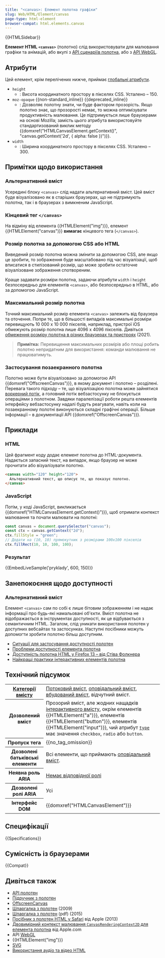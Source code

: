 ```yaml
---
title: "<canvas>: Елемент полотна графіки"
slug: Web/HTML/Element/canvas
page-type: html-element
browser-compat: html.elements.canvas
---
```


{{HTMLSidebar}}

**Елемент HTML `<canvas>`** (полотно) слід використовувати для малювання графіки та анімацій, або вкупі з [API сценаріїв полотна](/uk/docs/Web/API/Canvas_API), або з [API WebGL](/uk/docs/Web/API/WebGL_API).

## Атрибути

Цей елемент, крім перелічених нижче, приймає [глобальні атрибути](/uk/docs/Web/HTML/Global_attributes).

- `height`
  - : Висота координатного простору в пікселях CSS. Усталено – 150.
- `moz-opaque` {{non-standard_inline}} {{deprecated_inline}}
  - : Дозволяє полотну знати, чи буде фактором прозорість. Якщо полотно знає, що прозорості немає, то можна оптимізувати продуктивність малювання. Це підтримується лише браузерами на основі Mozilla; замість цього атрибута використовуйте стандартизований виклик методу {{domxref("HTMLCanvasElement.getContext()", "canvas.getContext('2d', { alpha: false })")}}.
- `width`
  - : Ширина координатного простору в пікселях CSS. Усталено – 300.

## Примітки щодо використання

### Альтернативний вміст

Усередині блоку `<canvas>` слід надати альтернативний вміст. Цей вміст буде візуалізовано як в старіших браузерах, що не підтримують полотна, так і в браузерах з вимкненим JavaScript.

### Кінцевий тег `</canvas>`

На відміну від елемента {{HTMLElement("img")}}, елемент {{HTMLElement("canvas")}} **вимагає** кінцевого тега (`</canvas>`).

### Розмір полотна за допомогою CSS або HTML

Виведений розмір полотна можна змінити за допомогою CSS, але якщо це зробити, то зображення буде масштабовано під час візуалізації, щоб вписатися в стилізований розмір, що може зробити остаточне візуалізоване зображення спотвореним.

Краще задавати розміри полотна, задаючи атрибути `width` і `height` безпосередньо для елементів `<canvas>`, або безпосередньо в HTML, або за допомогою JavaScript.

### Максимальний розмір полотна

Точний максимальний розмір елемента `<canvas>` залежить від браузера та оточення. Попри те, що в більшості випадків максимальні розміри перевищують 10 000 x 10 000 пікселів, наприклад, пристрої iOS обмежують розмір полотна лише 4096 x 4096 пікселів. Дивіться [обмеження розміру полотна в різних браузерах та пристроях](https://github.com/jhildenbiddle/canvas-size#test-results) (2021).

> **Примітка:** Перевищення максимальних розмірів або площі робить полотно непридатним для використання: команди малювання не працюватимуть.

### Застосування позаекранного полотна

Полотно може бути візуалізовано за допомогою API {{domxref("OffscreenCanvas")}}, в якому документ і полотно – розділені.
Перевага такого підходу – те, що візуалізацією полотна може зайнятися [воркерний потік](/uk/docs/Web/API/Web_Workers_API/Using_web_workers), а головний потік вебзастосунку не блокується операціями з полотном.
Завдяки паралелізації роботи решта елементів інтерфейсу вебзастосунку надалі будуть реагувати, навіть коли на позаекранному полотні виконуються складні графічні операції.
Більше інформації – в документації API {{domxref("OffscreenCanvas")}}.

## Приклади

### HTML

Цей фрагмент коду додає елемент полотна до HTML-документа. Надається запасний текст, на випадок, якщо браузер не може прочитати або візуалізувати полотно.

```html
<canvas width="120" height="120">
  Альтернативний текст, що описує те, що показує полотно.
</canvas>
```

### JavaScript

Потім, у коді JavaScript, викликається {{domxref("HTMLCanvasElement.getContext()")}}, щоб отримати контекст малювання та почати малювати на полотні:

```js
const canvas = document.querySelector("canvas");
const ctx = canvas.getContext("2d");
ctx.fillStyle = "green";
// Додати на (10, 10) прямокутник з розмірами 100x100 пікселів
ctx.fillRect(10, 10, 100, 100);
```

### Результат

{{EmbedLiveSample('pryklady', 600, 150)}}

## Занепокоєння щодо доступності

### Альтернативний вміст

Елемент `<canvas>` сам по собі є лише бітовим зображенням і не надає інформації про будь-які намальовані об'єкти. Вміст полотна не відображається в інструментах доступності, як це відбувається з семантичним HTML. Загалом, слід уникати використання полотен у доступних вебсайтах та застосунках. Наступні посібники можуть допомогти зробити полотно більш доступним.

- [Ситуації для застосування доступності полотен](https://www.w3.org/WAI/PF/HTML/wiki/Canvas_Accessibility_Use_Cases)
- [Проблеми доступності елемента полотна](https://www.w3.org/html/wg/wiki/AddedElementCanvas)
- [Доступність полотна HTML у Firefox 13 – від Стіва Фолкнера](https://www.tpgi.com/html5-canvas-accessibility-in-firefox-13/)
- [Найкращі практики інтерактивних елементів полотна](https://html.spec.whatwg.org/multipage/scripting.html#best-practices)

## Технічний підсумок

<table class="properties">
  <tbody>
    <tr>
      <th scope="row">
        <a href="/uk/docs/Web/HTML/Content_categories"
          >Категорії вмісту</a
        >
      </th>
      <td>
        <a href="/uk/docs/Web/HTML/Content_categories#potokovyi-vmist"
          >Потоковий вміст</a
        >,
        <a href="/uk/docs/Web/HTML/Content_categories#opovidalnyi-vmist"
          >оповідальний вміст</a
        >,
        <a href="/uk/docs/Web/HTML/Content_categories#vbudovanyi-vmist"
          >вбудований вміст</a
        >, відчутний вміст.
      </td>
    </tr>
    <tr>
      <th scope="row">Дозволений вміст</th>
      <td>
        Прозорий вміст, але жодних нащадків
        <a
          href="/uk/docs/Web/HTML/Content_categories#interaktyvnyi-vmist"
          >інтерактивного вмісту</a
        >, окрім елементів {{HTMLElement("a")}},
        елементів {{HTMLElement("button")}},
        елементів {{HTMLElement("input")}}, чий атрибут
        <a href="/uk/docs/Web/HTML/Element/input#type-typ"><code>type</code></a> має значення
        <code>checkbox</code>, <code>radio</code> або <code>button</code>.
      </td>
    </tr>
    <tr>
      <th scope="row">Пропуск тега</th>
      <td>{{no_tag_omission}}</td>
    </tr>
    <tr>
      <th scope="row">Дозволені батьківські елементи</th>
      <td>
        Всі елементи, що приймають
        <a href="/uk/docs/Web/HTML/Content_categories#opovidalnyi-vmist"
          >оповідальний вміст</a
        >.
      </td>
    </tr>
    <tr>
      <th scope="row">Неявна роль ARIA</th>
      <td>
        <a href="https://www.w3.org/TR/html-aria/#dfn-no-corresponding-role"
          >Немає відповідної ролі</a
        >
      </td>
    </tr>
    <tr>
      <th scope="row">Дозволені ролі ARIA</th>
      <td>Усі</td>
    </tr>
    <tr>
      <th scope="row">Інтерфейс DOM</th>
      <td>{{domxref("HTMLCanvasElement")}}</td>
    </tr>
  </tbody>
</table>

## Специфікації

{{Specifications}}

## Сумісність із браузерами

{{Compat}}

## Дивіться також

- [API полотен](/uk/docs/Web/API/Canvas_API)
- [Підручник з полотен](/uk/docs/Web/API/Canvas_API/Tutorial)
- [OffscreenCanvas](/uk/docs/Web/API/OffscreenCanvas)
- [Шпаргалка з полотен](https://simon.html5.org/dump/html5-canvas-cheat-sheet.html) (2009)
- [Шпаргалка з полотен](https://websitesetup.org/wp-content/uploads/2015/11/Infopgraphic-CanvasCheatSheet-Final2.pdf) (pdf) (2015)
- [Посібник з полотен HTML у Safari](https://developer.apple.com/library/archive/documentation/AudioVideo/Conceptual/HTML-canvas-guide/Introduction/Introduction.html) від Apple (2013)
- [Двовимірний контекст малювання `CanvasRenderingContext2D` для елемента полотна](https://developer.apple.com/documentation/webkitjs/canvasrenderingcontext2d) від Apple.com
- API [WebGL](/uk/docs/Web/API/WebGL_API)
- {{HTMLElement("img")}}
- [SVG](/uk/docs/Web/SVG)
- [Використання аудіо та відео HTML](/uk/docs/Learn/HTML/Multimedia_and_embedding/Video_and_audio_content)
